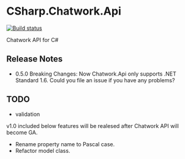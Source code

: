 CSharp.Chatwork.Api
===================

[![Build status](https://ci.appveyor.com/api/projects/status/ubcx0i351c34342a?svg=true)](https://ci.appveyor.com/project/tanaka-takayoshi/csharp-chatwork-api)

Chatwork API for C#

## Release Notes

- 0.5.0 Breaking Changes: Now Chatwork.Api only supports .NET Standard 1.6. Could you file an issue if you have any problems?

## TODO

- validation

v1.0 included below features will be realesed after Chatwork API will become GA.
- Rename property name to Pascal case.
- Refactor model class.
